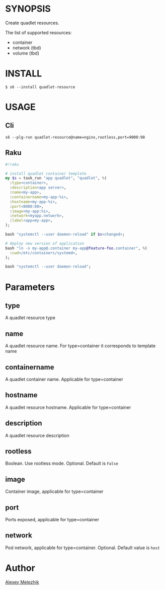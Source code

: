 # SYNOPSIS

Create quadlet resources.

The list of supported resources:

* container
* network (tbd)
* volume (tbd)

# INSTALL

    $ s6 --install quadlet-resource

# USAGE

## Cli

```
s6 --plg-run quadlet-resource@name=nginx,rootless,port=9000:90
```

## Raku

```raku
#!raku

# install quadlet container template
my $s = task_run "app quadlet", "quadlet", %(
  :type<container>, 
  :description<app server>,
  :name<my-app>,
  :containername<my-app-%i>,
  :hostname<my-app-%i>,
  :port<8080:80>,
  :image<my-app:%i>,
  :network<myapp.network>,
  :label<app=my-app>,
);

bash "systemctl --user daemon-reload" if $s<changed>;

# deploy new version of application
bash "ln -s my-app@.container my-app@feature-foo.container", %(
  :cwd</etc/containers/systemd>,
);

bash "systemctl --user daemon-reload";

```

# Parameters

## type

A quadlet resource type

## name

A quadlet resource name. For type=container it corresponds to template name

## containername

A quadlet container name. Applicable for type=container

## hostname

A quadlet resource hostname. Applicable for type=container

## description

A quadlet resource description

## rootless

Boolean. Use rootless mode. Optional. Default is `False` 

## image

Container image, applicable for type=container

## port

Ports exposed, applicable for type=container

## network

Pod network, applicable for type=container. Optional. Default value is `host`

# Author

[Alexey Melezhik](mailto:melezhik@gmail.com)
